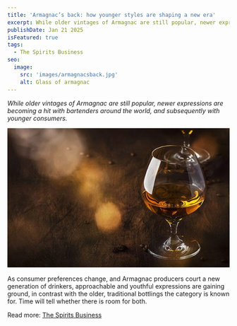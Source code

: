 ```yaml
---
title: 'Armagnac’s back: how younger styles are shaping a new era'
excerpt: While older vintages of Armagnac are still popular, newer expressions are becoming a hit with bartenders around the world, and subsequently with younger consumers.
publishDate: Jan 21 2025
isFeatured: true
tags: 
  - The Spirits Business
seo:
  image:
    src: 'images/armagnacsback.jpg'
    alt: Glass of armagnac
---
```

_While older vintages of Armagnac are still popular, newer expressions are becoming a hit with bartenders around the world, and subsequently with younger consumers._

![Glass of armagnac](images/armagnacsback.jpg)

As consumer preferences change, and Armagnac producers court a new generation of drinkers, approachable and youthful expressions are gaining ground, in contrast with the older, traditional bottlings the category is known for. Time will tell whether there is room for both.

Read more: [The Spirits Business](https://www.thespiritsbusiness.com/2025/01/armagnac-back-how-younger-styles-are-shaping-a-new-era/)
